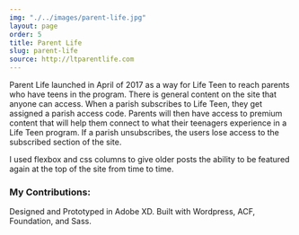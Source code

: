 ```yaml
---
img: "./../images/parent-life.jpg"
layout: page
order: 5
title: Parent Life
slug: parent-life
source: http://ltparentlife.com
---
```


Parent Life launched in April of 2017 as a way for Life Teen to reach parents who have teens in the program. There is general content on the site that anyone can access. When a parish subscribes to Life Teen, they get assigned a parish access code. Parents will then have access to premium content that will help them connect to what their teenagers experience in a Life Teen program. If a parish unsubscribes, the users lose access to the subscribed section of the site.

I used flexbox and css columns to give older posts the ability to be featured again at the top of the site from time to time.

### My Contributions:

Designed and Prototyped in Adobe XD. Built with Wordpress, ACF, Foundation, and Sass.
